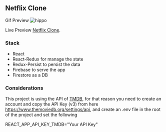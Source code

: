 ## Netflix Clone

Gif Preview ![hippo](https://media.giphy.com/media/RJ1dRNFQDGHHBXLvw4/giphy.gif)

Live Preview [Netflix Clone](https://movie-app-f10d3.web.app).

### Stack

- React
- React-Redux for manage the state
- Redux-Persist to persist the data
- Firebase to serve the app
- Firestore as a DB

### Considerations

This project is using the API of [TMDB](https://www.themoviedb.org/), for that reason you need to create an account and copy the API Key (v3) from here https://www.themoviedb.org/settings/api, and create an .env file in the root of the project and set the following

REACT_APP_API_KEY_TMDB="Your API Key"

<blockquote class="imgur-embed-pub" lang="en" data-id="a/PmvP5MT" data-context="false"><a href="//imgur.com/a/PmvP5MT"></a></blockquote><script async src="//s.imgur.com/min/embed.js" charset="utf-8"></script>

